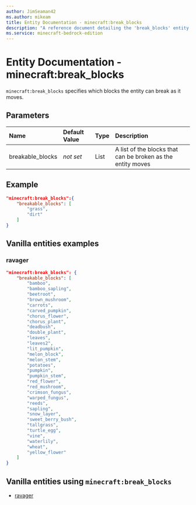```yaml
---
author: JimSeaman42
ms.author: mikeam
title: Entity Documentation - minecraft:break_blocks
description: "A reference document detailing the 'break_blocks' entity component"
ms.service: minecraft-bedrock-edition
---
```


# Entity Documentation - minecraft:break_blocks

`minecraft:break_blocks` specifies which blocks the entity can break as it moves.

## Parameters

|Name |Default Value  |Type  |Description  |
|:----------|:----------|:----------|:----------|
|breakable_blocks|*not set* | List|  A list of the blocks that can be broken as the entity moves |

## Example

```json
"minecraft:break_blocks":{
    "breakable_blocks": [
        "grass",
        "dirt"
    ]
}
```

## Vanilla entities examples

### ravager

```json
"minecraft:break_blocks": {
    "breakable_blocks": [
        "bamboo",
        "bamboo_sapling",
        "beetroot",
        "brown_mushroom",
        "carrots",
        "carved_pumpkin",
        "chorus_flower",
        "chorus_plant",
        "deadbush",
        "double_plant",
        "leaves",
        "leaves2",
        "lit_pumpkin",
        "melon_block",
        "melon_stem",
        "potatoes",
        "pumpkin",
        "pumpkin_stem",
        "red_flower",
        "red_mushroom",
        "crimson_fungus",
        "warped_fungus",
        "reeds",
        "sapling",
        "snow_layer",
        "sweet_berry_bush",
        "tallgrass",
        "turtle_egg",
        "vine",
        "waterlily",
        "wheat",
        "yellow_flower"
    ]
}
```

## Vanilla entities using `minecraft:break_blocks`

- [ravager](../../../../Source/VanillaBehaviorPack_Snippets/entities/ravager.md)
